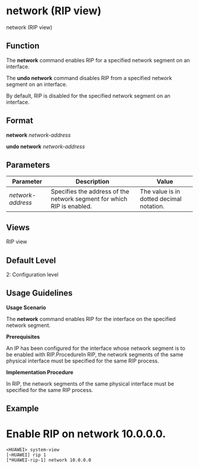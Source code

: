 network (RIP view)
==================

network (RIP view)

Function
--------



The **network** command enables RIP for a specified network segment on an interface.

The **undo network** command disables RIP from a specified network segment on an interface.



By default, RIP is disabled for the specified network segment on an interface.


Format
------

**network** *network-address*

**undo network** *network-address*


Parameters
----------

| Parameter | Description | Value |
| --- | --- | --- |
| *network-address* | Specifies the address of the network segment for which RIP is enabled. | The value is in dotted decimal notation. |



Views
-----

RIP view


Default Level
-------------

2: Configuration level


Usage Guidelines
----------------

**Usage Scenario**

The **network** command enables RIP for the interface on the specified network segment.

**Prerequisites**

An IP has been configured for the interface whose network segment is to be enabled with RIP.ProcedureIn RIP, the network segments of the same physical interface must be specified for the same RIP process.

**Implementation Procedure**

In RIP, the network segments of the same physical interface must be specified for the same RIP process.


Example
-------

# Enable RIP on network 10.0.0.0.
```
<HUAWEI> system-view
[~HUAWEI] rip 1
[*HUAWEI-rip-1] network 10.0.0.0

```